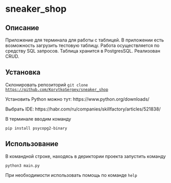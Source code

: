 <h1>sneaker_shop</h1>

<h2>Описание</h2>

Приложение для терминала для работы с таблицей. В приложении есть возможность загрузить тестовую таблицу. Работа осуществляется по средству SQL запросов. Таблица хранится в PostgresSQL. Реализован CRUD. 

<h2>Установка</h2>

Склонировать репозиторий 
<code>git clone https://github.com/KorytkoSergey/sneaker_shop</code>

<p>Установить Python можно тут: https://www.python.org/downloads/</p>
<p>Выбрать IDE: https://habr.com/ru/companies/skillfactory/articles/521838/</p>
В терминале вводим команду 

<code>pip install psycopg2-binary</code>

<h2>Использование</h2>

В командной строке, находясь в дериктории проекта запустить команду 

<code>python3 main.py</code>

При необходимости использовать помощь по команде <code>help</code>


